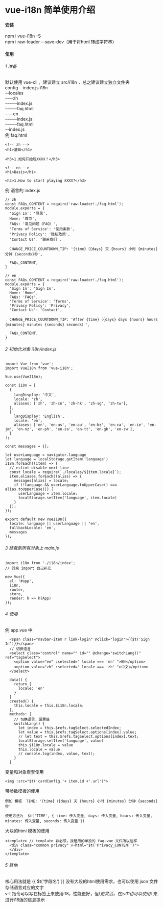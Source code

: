 # vue-i18n 简单使用介绍

#### 安装
npm i vue-i18n -S  
npm i raw-loader --save-dev（用于将html 转成字符串）

#### 使用
###### 1 准备
默认使用 vue-cli ，建议建立 src/i18n ，总之建议建立独立文件夹  
config
--index.js
i18n  
--locales  
----zh  
------index.js  
------faq.html  
----en  
------index.js  
------faq.html  
--index.js  
例 faq.html  
```
<!-- zh -->
<h1>基础</h1>

<h3>1.如何开始玩XXXX？</h3>

<!-- en -->
<h1>Basis</h1>

<h3>1.How to start playing XXXX?</h3>
```
例 语言的 index.js
```
// zh
const FAQs_CONTENT = require('raw-loader!./faq.html');
module.exports = {
  'Sign In': '登录',
  Home: '首页',
  FAQs: '常见问题（FAQ）',
  'Terms of Service': '使用条款',
  'Privacy Policy': '隐私政策',
  'Contact Us': '联系我们',

  CHANGE_PRICE_COUNTDOWN_TIP: '{time}（{days} 天 {hours} 小时 {minutes} 分钟 {seconds}秒',

  FAQs_CONTENT,
}

// en
const FAQs_CONTENT = require('raw-loader!./faq.html');
module.exports = {
  'Sign In': 'Sign In',
  Home: 'Home',
  FAQs: 'FAQs',
  'Terms of Service': 'Terms',
  'Privacy Policy': 'Privacy',
  'Contact Us': 'Contact',

  CHANGE_PRICE_COUNTDOWN_TIP: 'After {time}（{days} days {hours} hours {minutes} minutes {seconds} seconds）',

  FAQs_CONTENT,
}

```

###### 2 初始化对象  i18n/index.js
```
import Vue from 'vue';
import VueI18n from 'vue-i18n';

Vue.use(VueI18n);

const i18n = [
  {
    langDisplay: '中文',
    locale: 'zh',
    aliases: ['zh', 'zh-cn', 'zh-hk', 'zh-sg', 'zh-tw'],
  },
  {
    langDisplay: 'English',
    locale: 'en',
    aliases: ['en', 'en-us', 'en-au', 'en-bz', 'en-ca', 'en-ie', 'en-jm', 'en-nz', 'en-ph', 'en-za', 'en-tt', 'en-gb', 'en-zw'],
  }
];

const messages = {};

let userLanguage = navigator.language
let language = localStorage.getItem('language')
i18n.forEach((item) => {
  // eslint-disable-next-line
  const locale = require(`./locales/${item.locale}`);
  item.aliases.forEach((alias) => {
    messages[alias] = locale;
    if (!language && userLanguage.toUpperCase() === alias.toUpperCase()) {
      userLanguage = item.locale;
      localStorage.setItem('language', item.locale)
    }
  });
});

export default new VueI18n({
  locale: language || userLanguage || 'en',
  fallbackLocale: 'en',
  messages
});
```

###### 3 挂载到所有对象上  main.js

```
import i18n from './i18n/index';
// 其余 import 自己补充

new Vue({
  el: '#app',
  i18n,
  router,
  store,
  render: h => h(App)
});
```

###### 4 使用
例 app.vue 中
```
  <span class="navbar-item r link-login" @click="login">{{$t('Sign In')}}</span>
  // 切换语言
  <select class="control" name="" id="" @change="switchLang()" ref="tagSelect">
    <option value="en" :selected=" locale === 'en' ">EN</option>
    <option value="zh" :selected=" locale === 'zh' ">中文</option>
  </select>
```
```
  data() {
    return {
      locale: 'en'
    }
  }
  created() {
    this.locale = this.$i18n.locale;
  },
  methods: {
    // 切换语言，设置值
    switchLang() {
      let index = this.$refs.tagSelect.selectedIndex;
      let value = this.$refs.tagSelect.options[index].value;
      // let text = this.$refs.tagSelect.options[index].text;
      localStorage.setItem('language', value)
      this.$i18n.locale = value
      this.locale = value
      // console.log(index, value, text);
    }
  }
```
变量和对象嵌套使用
```
<img :src="$t('cardConfig.'+ item.id +'.url')">
```
带参数模板的使用
```
例如 模板  TIME: '{time}（{days} 天 {hours} 小时 {minutes} 分钟 {seconds}秒'

使用方法为  $t('TIME', { time: 传入变量, days: 传入变量, hours: 传入变量, minutes: 传入变量, seconds: 传入变量 })
```
大块的html 模板的使用
```
<template> // template 非必须，我是用的单独的 faq.vue 文件所以这样
  <div class="common privacy" v-html="$t('Privacy_CONTENT')">
  </div>
</template>
```

###### 5 其他
核心用法就是 {{ $t('字段名') }}
没有大段的html使用需求，也可以使用 json 文件存储语言对应的文字  
v-t 指令可以写在标签上来使用i18，性能更好，但$t 更灵活，在js 中也可以使用$t 来进行i18版的信息提示
